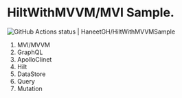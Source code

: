 # HiltWithMVVM/MVI Sample.  

![GitHub Actions status | HaneetGH/HiltWithMVVMSample](https://github.com/HaneetGH/HiltWithMVVMSample/workflows/CI/badge.svg)

1. MVI/MVVM<br />
2. GraphQL<br />
3. ApolloClinet<br />
4. Hilt<br />
5. DataStore<br />
6. Query<br />
7. Mutation




